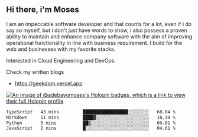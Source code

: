 ## Hi there, i'm Moses

I am an impeccable software developer and that counts for a lot, even if i do say so myself, but i don't just have words to show, i also possess a proven ability to maintain and enhance company software with the aim of improving operational functionality in line with business requirement. I build for the web and businesses with my favorite stacks.

Interested in Cloud Engineering and DevOps.

Check my written blogs
- https://geekdom.vercel.app

[![An image of @adebayomoses's Holopin badges, which is a link to view their full Holopin profile](https://holopin.me/adebayomoses)](https://holopin.io/@adebayomoses)

<!--START_SECTION:waka-->

```txt
TypeScript   43 mins         █████████████████░░░░░░░░   68.04 %
Markdown     11 mins         ████▓░░░░░░░░░░░░░░░░░░░░   18.34 %
Python       5 mins          ██▒░░░░░░░░░░░░░░░░░░░░░░   09.01 %
JavaScript   2 mins          █░░░░░░░░░░░░░░░░░░░░░░░░   04.61 %
```

<!--END_SECTION:waka-->
